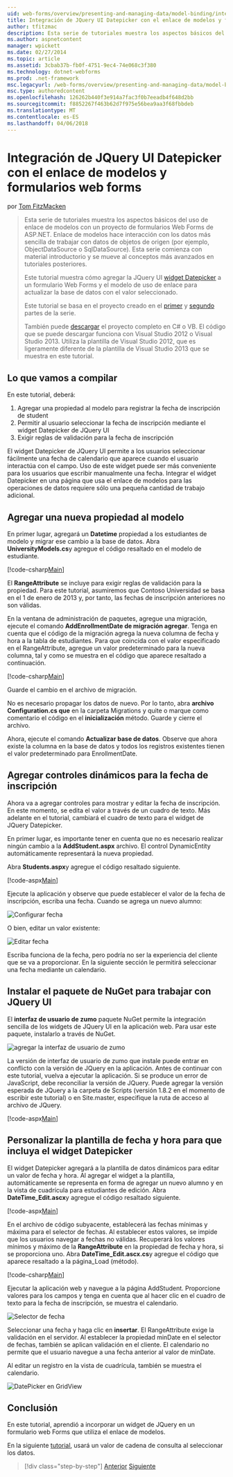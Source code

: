 ```yaml
---
uid: web-forms/overview/presenting-and-managing-data/model-binding/integrating-jquery-ui
title: Integración de JQuery UI Datepicker con el enlace de modelos y formularios web forms | Documentos de Microsoft
author: tfitzmac
description: Esta serie de tutoriales muestra los aspectos básicos del uso de enlace de modelos con un proyecto de formularios Web Forms de ASP.NET. Enlace de modelos hace interacción con los datos más directa-...
ms.author: aspnetcontent
manager: wpickett
ms.date: 02/27/2014
ms.topic: article
ms.assetid: 3cbab37b-fb0f-4751-9ec4-74e068c3f380
ms.technology: dotnet-webforms
ms.prod: .net-framework
msc.legacyurl: /web-forms/overview/presenting-and-managing-data/model-binding/integrating-jquery-ui
msc.type: authoredcontent
ms.openlocfilehash: 126262b440f3e914a7fac3f0b7eeadb4f648d2bb
ms.sourcegitcommit: f8852267f463b62d7f975e56bea9aa3f68fbbdeb
ms.translationtype: MT
ms.contentlocale: es-ES
ms.lasthandoff: 04/06/2018
---
```

<a name="integrating-jquery-ui-datepicker-with-model-binding-and-web-forms"></a>Integración de JQuery UI Datepicker con el enlace de modelos y formularios web forms
====================
por [Tom FitzMacken](https://github.com/tfitzmac)

> Esta serie de tutoriales muestra los aspectos básicos del uso de enlace de modelos con un proyecto de formularios Web Forms de ASP.NET. Enlace de modelos hace interacción con los datos más sencilla de trabajar con datos de objetos de origen (por ejemplo, ObjectDataSource o SqlDataSource). Esta serie comienza con material introductorio y se mueve al conceptos más avanzados en tutoriales posteriores.
> 
> Este tutorial muestra cómo agregar la JQuery UI [widget Datepicker](http://jqueryui.com/datepicker/) a un formulario Web Forms y el modelo de uso de enlace para actualizar la base de datos con el valor seleccionado.
> 
> Este tutorial se basa en el proyecto creado en el [primer](retrieving-data.md) y [segundo](updating-deleting-and-creating-data.md) partes de la serie.
> 
> También puede [descargar](https://go.microsoft.com/fwlink/?LinkId=286116) el proyecto completo en C# o VB. El código que se puede descargar funciona con Visual Studio 2012 o Visual Studio 2013. Utiliza la plantilla de Visual Studio 2012, que es ligeramente diferente de la plantilla de Visual Studio 2013 que se muestra en este tutorial.


## <a name="what-youll-build"></a>Lo que vamos a compilar

En este tutorial, deberá:

1. Agregar una propiedad al modelo para registrar la fecha de inscripción de student
2. Permitir al usuario seleccionar la fecha de inscripción mediante el widget Datepicker de JQuery UI
3. Exigir reglas de validación para la fecha de inscripción

El widget Datepicker de JQuery UI permite a los usuarios seleccionar fácilmente una fecha de calendario que aparece cuando el usuario interactúa con el campo. Uso de este widget puede ser más conveniente para los usuarios que escribir manualmente una fecha. Integrar el widget Datepicker en una página que usa el enlace de modelos para las operaciones de datos requiere sólo una pequeña cantidad de trabajo adicional.

## <a name="add-a-new-property-to-the-model"></a>Agregar una nueva propiedad al modelo

En primer lugar, agregará un **Datetime** propiedad a los estudiantes de modelo y migrar ese cambio a la base de datos. Abra **UniversityModels.cs**y agregue el código resaltado en el modelo de estudiante.

[!code-csharp[Main](integrating-jquery-ui/samples/sample1.cs?highlight=16-18)]

El **RangeAttribute** se incluye para exigir reglas de validación para la propiedad. Para este tutorial, asumiremos que Contoso Universidad se basa en el 1 de enero de 2013 y, por tanto, las fechas de inscripción anteriores no son válidas.

En la ventana de administración de paquetes, agregue una migración, ejecute el comando **AddEnrollmentDate de migración agregar**. Tenga en cuenta que el código de la migración agrega la nueva columna de fecha y hora a la tabla de estudiantes. Para que coincida con el valor especificado en el RangeAttribute, agregue un valor predeterminado para la nueva columna, tal y como se muestra en el código que aparece resaltado a continuación.

[!code-csharp[Main](integrating-jquery-ui/samples/sample2.cs?highlight=11)]

Guarde el cambio en el archivo de migración.

No es necesario propagar los datos de nuevo. Por lo tanto, abra **archivo Configuration.cs que** en la carpeta Migrations y quite o marque como comentario el código en el **inicialización** método. Guarde y cierre el archivo.

Ahora, ejecute el comando **Actualizar base de datos**. Observe que ahora existe la columna en la base de datos y todos los registros existentes tienen el valor predeterminado para EnrollmentDate.

## <a name="add-dynamic-controls-for-enrollment-date"></a>Agregar controles dinámicos para la fecha de inscripción

Ahora va a agregar controles para mostrar y editar la fecha de inscripción. En este momento, se edita el valor a través de un cuadro de texto. Más adelante en el tutorial, cambiará el cuadro de texto para el widget de JQuery Datepicker.

En primer lugar, es importante tener en cuenta que no es necesario realizar ningún cambio a la **AddStudent.aspx** archivo. El control DynamicEntity automáticamente representará la nueva propiedad.

Abra **Students.aspx**y agregue el código resaltado siguiente.

[!code-aspx[Main](integrating-jquery-ui/samples/sample3.aspx?highlight=13)]

Ejecute la aplicación y observe que puede establecer el valor de la fecha de inscripción, escriba una fecha. Cuando se agrega un nuevo alumno:

![Configurar fecha](integrating-jquery-ui/_static/image1.png)

O bien, editar un valor existente:

![Editar fecha](integrating-jquery-ui/_static/image2.png)

Escriba funciona de la fecha, pero podría no ser la experiencia del cliente que se va a proporcionar. En la siguiente sección le permitirá seleccionar una fecha mediante un calendario.

## <a name="install-nuget-package-to-work-with-jquery-ui"></a>Instalar el paquete de NuGet para trabajar con JQuery UI

El **interfaz de usuario de zumo** paquete NuGet permite la integración sencilla de los widgets de JQuery UI en la aplicación web. Para usar este paquete, instalarlo a través de NuGet.

![agregar la interfaz de usuario de zumo](integrating-jquery-ui/_static/image3.png)

La versión de interfaz de usuario de zumo que instale puede entrar en conflicto con la versión de JQuery en la aplicación. Antes de continuar con este tutorial, vuelva a ejecutar la aplicación. Si se produce un error de JavaScript, debe reconciliar la versión de JQuery. Puede agregar la versión esperada de JQuery a la carpeta de Scripts (versión 1.8.2 en el momento de escribir este tutorial) o en Site.master, especifique la ruta de acceso al archivo de JQuery.

[!code-aspx[Main](integrating-jquery-ui/samples/sample4.aspx)]

## <a name="customize-datetime-template-to-include-datepicker-widget"></a>Personalizar la plantilla de fecha y hora para que incluya el widget Datepicker

El widget Datepicker agregará a la plantilla de datos dinámicos para editar un valor de fecha y hora. Al agregar el widget a la plantilla, automáticamente se representa en forma de agregar un nuevo alumno y en la vista de cuadrícula para estudiantes de edición. Abra **DateTime\_Edit.ascx**y agregue el código resaltado siguiente.

[!code-aspx[Main](integrating-jquery-ui/samples/sample5.aspx?highlight=3)]

En el archivo de código subyacente, establecerá las fechas mínimas y máxima para el selector de fechas. Al establecer estos valores, se impide que los usuarios navegar a fechas no válidas. Recuperará los valores mínimos y máximo de la **RangeAttribute** en la propiedad de fecha y hora, si se proporciona uno. Abra **DateTime\_Edit.ascx.cs**y agregue el código que aparece resaltado a la página\_Load (método).

[!code-csharp[Main](integrating-jquery-ui/samples/sample6.cs?highlight=9-14)]

Ejecutar la aplicación web y navegue a la página AddStudent. Proporcione valores para los campos y tenga en cuenta que al hacer clic en el cuadro de texto para la fecha de inscripción, se muestra el calendario.

![Selector de fecha](integrating-jquery-ui/_static/image4.png)

Seleccionar una fecha y haga clic en **insertar**. El RangeAttribute exige la validación en el servidor. Al establecer la propiedad minDate en el selector de fechas, también se aplican validación en el cliente. El calendario no permite que el usuario navegue a una fecha anterior al valor de minDate.

Al editar un registro en la vista de cuadrícula, también se muestra el calendario.

![DatePicker en GridView](integrating-jquery-ui/_static/image5.png)

## <a name="conclusion"></a>Conclusión

En este tutorial, aprendió a incorporar un widget de JQuery en un formulario web Forms que utiliza el enlace de modelos.

En la siguiente [tutorial](using-query-string-values-to-retrieve-data.md), usará un valor de cadena de consulta al seleccionar los datos.

> [!div class="step-by-step"]
> [Anterior](sorting-paging-and-filtering-data.md)
> [Siguiente](using-query-string-values-to-retrieve-data.md)
